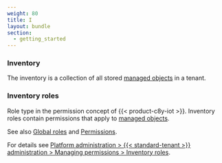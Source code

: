 ```yaml
---
weight: 80
title: I
layout: bundle
section:
  - getting_started
---
```


### Inventory

The inventory is a collection of all stored [managed objects](/glossary/m/#managed-object) in a tenant.


### Inventory roles

Role type in the permission concept of {{< product-c8y-iot >}}. Inventory roles contain permissions that apply to [managed objects](/glossary/m/#managed-object).

See also [Global roles](/glossary/g/#global-roles) and [Permissions](/glossary/p/#permissions).

For details see [Platform administration > {{< standard-tenant >}} administration > Managing permissions > Inventory roles](/standard-tenant/managing-permissions/#inventory-roles).

